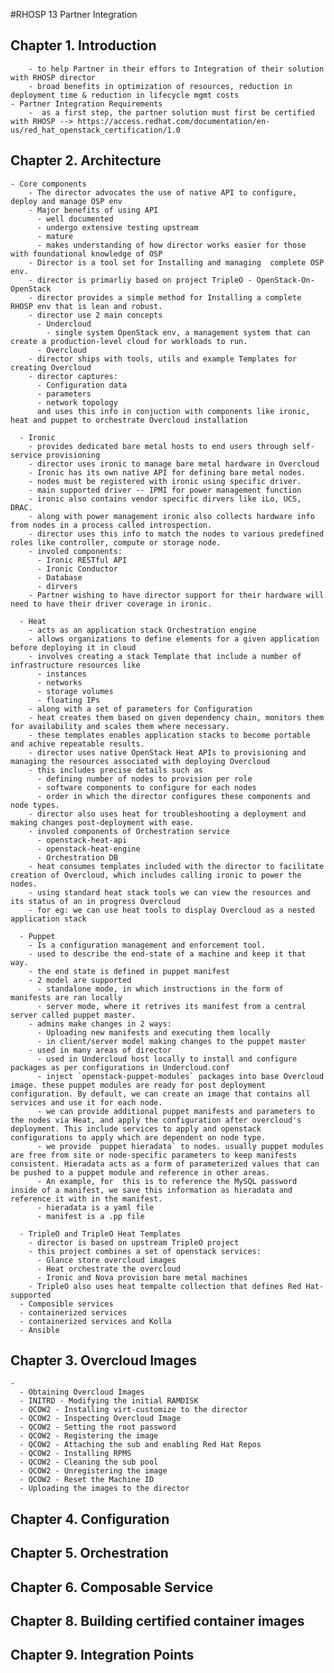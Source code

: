 #RHOSP 13 Partner Integration

## Chapter 1.  Introduction
        - to help Partner in their effors to Integration of their solution with RHOSP director
        - broad benefits in optimization of resources, reduction in deployment time & reduction in lifecycle mgmt costs
    - Partner Integration Requirements
        -  as a first step, the partner solution must first be certified with RHOSP --> https://access.redhat.com/documentation/en-us/red_hat_openstack_certification/1.0
  
## Chapter 2.  Architecture
    - Core components
        - The director advocates the use of native API to configure, deploy and manage OSP env
        - Major benefits of using API
          - well documented
          - undergo extensive testing upstream
          - mature
          - makes understanding of how director works easier for those with foundational knowledge of OSP 
        - Director is a tool set for Installing and managing  complete OSP env.
        - director is primarliy based on project TripleO - OpenStack-On-OpenStack
        - director provides a simple method for Installing a complete RHOSP env that is lean and robust.
        - director use 2 main concepts 
          - Undercloud
            - single system OpenStack env, a management system that can create a production-level cloud for workloads to run.
          - Overcloud
        - director ships with tools, utils and example Templates for creating Overcloud
        - director captures:
          - Configuration data
          - parameters
          - network topology
          and uses this info in conjuction with components like ironic, heat and puppet to orchestrate Overcloud installation

      - Ironic
        - provides dedicated bare metal hosts to end users through self-service provisioning
        - director uses ironic to manage bare metal hardware in Overcloud
        - Ironic has its own native API for defining bare metal nodes.
        - nodes must be registered with ironic using specific driver.
        - main supported driver -- IPMI for power management function
        - ironic also contains vendor specific dirvers like iLo, UCS, DRAC. 
        - along with power management ironic also collects hardware info from nodes in a process called introspection.
        - director uses this info to match the nodes to various predefined roles like controller, compute or storage node. 
        - involed components:
          - Ironic RESTful API
          - Ironic Conductor
          - Database
          - dirvers 
        - Partner wishing to have director support for their hardware will need to have their driver coverage in ironic.
  
      - Heat
        - acts as an application stack Orchestration engine
        - allows organizations to define elements for a given application before deploying it in cloud
        - involves creating a stack Template that include a number of infrastructure resources like
          - instances
          - networks
          - storage volumes
          - floating IPs
        - along with a set of parameters for Configuration
        - heat creates them based on given dependency chain, monitors them for availability and scales them where necessary.
        - these templates enables application stacks to become portable and achive repeatable results.
        - director uses native OpenStack Heat APIs to provisioning and managing the resources associated with deploying Overcloud
        - this includes precise details such as 
          - defining number of nodes to provision per role
          - software components to configure for each nodes
          - order in which the director configures these components and node types.
        - director also uses heat for troubleshooting a deployment and making changes post-deployment with ease.
        - involed components of Orchestration service
          - openstack-heat-api
          - openstack-heat-engine
          - Orchestration DB
        - heat consumes templates included with the director to facilitate creation of Overcloud, which includes calling ironic to power the nodes.
        - using standard heat stack tools we can view the resources and its status of an in progress Overcloud
        - for eg: we can use heat tools to display Overcloud as a nested application stack                                 
  
      - Puppet
        - Is a configuration management and enforcement tool.
        - used to describe the end-state of a machine and keep it that way.
        - the end state is defined in puppet manifest
        - 2 model are supported
          - standalone mode, in which instructions in the form of manifests are ran locally
          - server mode, where it retrives its manifest from a central server called puppet master.
        - admins make changes in 2 ways: 
          - Uploading new manifests and executing them locally
          - in client/server model making changes to the puppet master
        - used in many areas of director
          - used in Undercloud host locally to install and configure packages as per configurations in Undercloud.conf
          - inject `openstack-puppet-modules` packages into base Overcloud image. these puppet modules are ready for post deployment configuration. By default, we can create an image that contains all services and use it for each node.
          - we can provide additional puppet manifests and parameters to the nodes via Heat, and apply the configuration after overcloud's deployment. This include services to apply and openstack configurations to apply which are dependent on node type. 
          - we provide `puppet hieradata` to nodes. usually puppet modules are free from site or node-specific parameters to keep manifests consistent. Hieradata acts as a form of parameterized values that can be pushed to a puppet module and reference in other areas. 
          - An example, for  this is to reference the MySQL password inside of a manifest, we save this information as hieradata and reference it with in the manifest.
          - hieradata is a yaml file
          - manifest is a .pp file

      - TripleO and TripleO Heat Templates
        - director is based on upstream TripleO project
        - this project combines a set of openstack services:
          - Glance store overcloud images
          - Heat orchestrate the overcloud
          - Ironic and Nova provision bare metal machines
        - TripleO also uses heat tempalte collection that defines Red Hat-supported 
      - Composible services
      - containerized services
      - containerized services and Kolla
      - Ansible
## Chapter 3. Overcloud Images
    - 
      - Obtaining Overcloud Images
      - INITRD - Modifying the initial RAMDISK
      - QCOW2 - Installing virt-customize to the director
      - QCOW2 - Inspecting Overcloud Image 
      - QCOW2 - Setting the root password
      - QCOW2 - Registering the image 
      - QCOW2 - Attaching the sub and enabling Red Hat Repos
      - QCOW2 - Installing RPMS
      - QCOW2 - Cleaning the sub pool
      - QCOW2 - Unregistering the image 
      - QCOW2 - Reset the Machine ID
      - Uploading the images to the director
## Chapter 4. Configuration
## Chapter 5. Orchestration
## Chapter 6. Composable Service
## Chapter 8. Building certified container images
## Chapter 9. Integration Points



